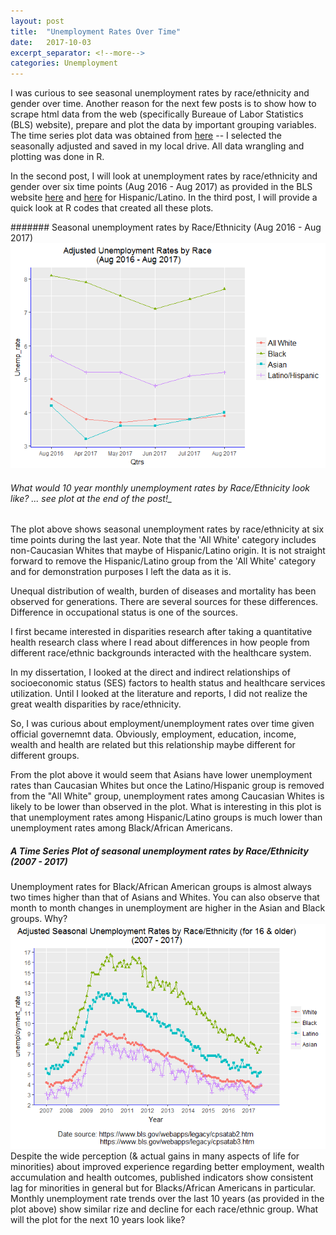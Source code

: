 ```yaml
---
layout: post
title:  "Unemployment Rates Over Time"
date:   2017-10-03
excerpt_separator: <!--more-->
categories: Unemployment
---
```


I was curious to see seasonal unemployment rates by race/ethnicity and gender over time. Another reason for the next few posts is to show how to scrape html data from the web (specifically Bureaue of Labor Statistics (BLS) website), prepare and plot the data by important grouping variables. The time series plot data was obtained from [here](https://www.bls.gov/webapps/legacy/cpsatab2.htm) -- I selected the seasonally adjusted and saved in my local drive. All data wrangling and plotting was done in R.

In the second post, I will look at unemployment rates by race/ethnicity and gender over six time points (Aug 2016 - Aug 2017) as provided in the BLS website [here](https://www.bls.gov/news.release/empsit.t02.htm) and [here](https://www.bls.gov/news.release/empsit.t03.htm) 
for Hispanic/Latino. In the third post, I will provide a quick look at R codes that created all these plots.

####### Seasonal unemployment rates by Race/Ethnicity (Aug 2016 - Aug 2017)
<img src="/images/new%20plot-1.png"/>
###### What would 10 year monthly unemployment rates by Race/Ethnicity look like? ... see plot at the end of the post!_
<!--more-->
The plot above shows seasonal unemployment rates by race/ethnicity at six time points during the last year. Note that the 'All White' 
category includes non-Caucasian Whites that maybe of Hispanic/Latino origin. It is not straight forward to remove the Hispanic/Latino group from the 'All White' category and for demonstration purposes I left the data as it is. 

Unequal distribution of wealth, burden of diseases and mortality has been observed for generations. 
There are several sources for these differences. Difference in occupational status is one of the sources.

I first became interested in disparities research after taking a quantitative health research class where I 
read about differences in how people from different race/ethnic backgrounds interacted with the healthcare system.

In my dissertation, I looked at the direct and indirect relationships of socioeconomic status (SES) factors to 
health status and healthcare services utilization. Until I looked at the literature and reports, I did not realize 
the great wealth disparities by race/ethnicity. 

So, I was curious about employment/unemployment rates over time given official governemnt data. Obviously, employment, 
education, income, wealth and health are related but this relationship maybe different for different groups. 

From the plot above it would seem that Asians have lower unemployment rates than Caucasian Whites but once the Latino/Hispanic group is removed from the "All White" group, unemployment rates among Caucasian Whites is likely to be lower than observed in the plot. What is interesting in this plot is that unemployment rates among Hispanic/Latino groups is much lower than unemployment rates among Black/African Americans. 

##### A Time Series Plot of seasonal unemployment rates by Race/Ethnicity (2007 - 2017) 
Unemployment rates for Black/African American groups is almost always two times higher than that of Asians and Whites. 
You can also observe that month to month changes in unemployment are higher in the Asian and Black groups. Why?
<img src="/images/unnamed-chunk-7-1.png"/>
Despite the wide perception (& actual gains in many aspects of life for minorities) about improved experience regarding 
better employment, wealth accumulation and health outcomes, published indicators show consistent 
lag for minorities in general but for Blacks/African Americans in particular. Monthly unemployment rate trends over the last 10 years (as provided in the plot above) show similar rize and decline for each race/ethnic group. What will the plot for the next 10 years look like?
